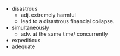 * disastrous
  * adj. extremely harmful
  * lead to a disastrous financial collapse.
* simultaneously
  * adv. at the same time/ concurrently
* expeditious
* adequate